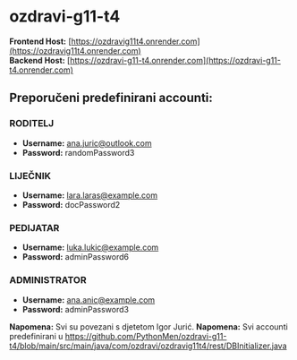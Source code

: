# ozdravi-g11-t4

**Frontend Host:** [https://ozdravig11t4.onrender.com](https://ozdravig11t4.onrender.com)  
**Backend Host:** [https://ozdravi-g11-t4.onrender.com](https://ozdravi-g11-t4.onrender.com)

## Preporučeni predefinirani accounti:

### RODITELJ

- **Username:** ana.juric@outlook.com
- **Password:** randomPassword3

### LIJEČNIK

- **Username:** lara.laras@example.com
- **Password:** docPassword2

### PEDIJATAR

- **Username:** luka.lukic@example.com
- **Password:** adminPassword6

### ADMINISTRATOR

- **Username:** ana.anic@example.com
- **Password:** adminPassword3

**Napomena:** Svi su povezani s djetetom Igor Jurić.
**Napomena:** Svi accounti predefinirani u https://github.com/PythonMen/ozdravi-g11-t4/blob/main/src/main/java/com/ozdravi/ozdravig11t4/rest/DBInitializer.java
